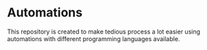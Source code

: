 # Automations
   This repository is created to make tedious process a lot easier using automations with different programming languages available.



